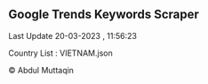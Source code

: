 

## Google Trends Keywords Scraper 
 
Last Update 20-03-2023 , 11:56:23

Country List :
VIETNAM.json



© Abdul Muttaqin 
